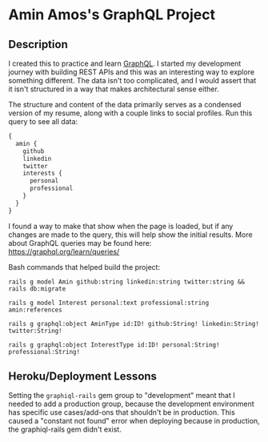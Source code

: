 # Amin Amos's GraphQL Project

## Description
I created this to practice and learn [GraphQL](https://graphql.org/). I started my development journey with building REST APIs and this was an interesting way to explore something different. The data isn't too complicated, and I would assert that it isn't structured in a way that makes architectural sense either.

The structure and content of the data primarily serves as a condensed version of my resume, along with a couple links to social profiles. Run this query to see all data:

```graphql
{
  amin {
    github
    linkedin
    twitter
    interests {
      personal
      professional
    }
  }
}
```

I found a way to make that show when the page is loaded, but if any changes are made to the query, this will help show the initial results. More about GraphQL queries may be found here: https://graphql.org/learn/queries/

Bash commands that helped build the project:

```
rails g model Amin github:string linkedin:string twitter:string && rails db:migrate

rails g model Interest personal:text professional:string amin:references

rails g graphql:object AminType id:ID! github:String! linkedin:String! twitter:String!

rails g graphql:object InterestType id:ID! personal:String! professional:String!
```

## Heroku/Deployment Lessons
Setting the ```graphiql-rails``` gem group to "development" meant that I needed to add a production group, because the development environment has specific use cases/add-ons that shouldn't be in production. This caused a "constant not found" error when deploying because in production, the graphiql-rails gem didn't exist. 